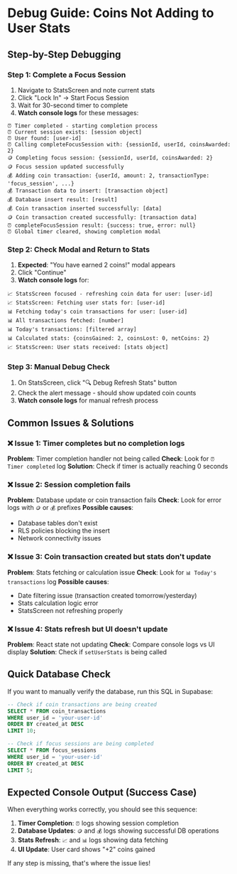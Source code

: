 # Debug Guide: Coins Not Adding to User Stats

## Step-by-Step Debugging

### Step 1: Complete a Focus Session
1. Navigate to StatsScreen and note current stats
2. Click "Lock In" → Start Focus Session
3. Wait for 30-second timer to complete
4. **Watch console logs** for these messages:

```
⏰ Timer completed - starting completion process
⏰ Current session exists: [session object]
⏰ User found: [user-id]
⏰ Calling completeFocusSession with: {sessionId, userId, coinsAwarded: 2}
🪙 Completing focus session: {sessionId, userId, coinsAwarded: 2}
🪙 Focus session updated successfully
💰 Adding coin transaction: {userId, amount: 2, transactionType: 'focus_session', ...}
💰 Transaction data to insert: [transaction object]
💰 Database insert result: [result]
💰 Coin transaction inserted successfully: [data]
🪙 Coin transaction created successfully: [transaction data]
⏰ completeFocusSession result: {success: true, error: null}
⏰ Global timer cleared, showing completion modal
```

### Step 2: Check Modal and Return to Stats
1. **Expected**: "You have earned 2 coins!" modal appears
2. Click "Continue"
3. **Watch console logs** for:

```
📈 StatsScreen focused - refreshing coin data for user: [user-id]
📈 StatsScreen: Fetching user stats for: [user-id]
📊 Fetching today's coin transactions for user: [user-id]
📊 All transactions fetched: [number]
📊 Today's transactions: [filtered array]
📊 Calculated stats: {coinsGained: 2, coinsLost: 0, netCoins: 2}
📈 StatsScreen: User stats received: [stats object]
```

### Step 3: Manual Debug Check
1. On StatsScreen, click "🔍 Debug Refresh Stats" button
2. Check the alert message - should show updated coin counts
3. **Watch console logs** for manual refresh process

## Common Issues & Solutions

### ❌ Issue 1: Timer completes but no completion logs
**Problem**: Timer completion handler not being called
**Check**: Look for `⏰ Timer completed` log
**Solution**: Check if timer is actually reaching 0 seconds

### ❌ Issue 2: Session completion fails
**Problem**: Database update or coin transaction fails
**Check**: Look for error logs with `🪙` or `💰` prefixes
**Possible causes**:
- Database tables don't exist
- RLS policies blocking the insert
- Network connectivity issues

### ❌ Issue 3: Coin transaction created but stats don't update
**Problem**: Stats fetching or calculation issue
**Check**: Look for `📊 Today's transactions` log
**Possible causes**:
- Date filtering issue (transaction created tomorrow/yesterday)
- Stats calculation logic error
- StatsScreen not refreshing properly

### ❌ Issue 4: Stats refresh but UI doesn't update
**Problem**: React state not updating
**Check**: Compare console logs vs UI display
**Solution**: Check if `setUserStats` is being called

## Quick Database Check

If you want to manually verify the database, run this SQL in Supabase:

```sql
-- Check if coin transactions are being created
SELECT * FROM coin_transactions 
WHERE user_id = 'your-user-id' 
ORDER BY created_at DESC 
LIMIT 10;

-- Check if focus sessions are being completed
SELECT * FROM focus_sessions 
WHERE user_id = 'your-user-id' 
ORDER BY created_at DESC 
LIMIT 5;
```

## Expected Console Output (Success Case)

When everything works correctly, you should see this sequence:

1. **Timer Completion**: `⏰` logs showing session completion
2. **Database Updates**: `🪙` and `💰` logs showing successful DB operations  
3. **Stats Refresh**: `📈` and `📊` logs showing data fetching
4. **UI Update**: User card shows "+2" coins gained

If any step is missing, that's where the issue lies! 